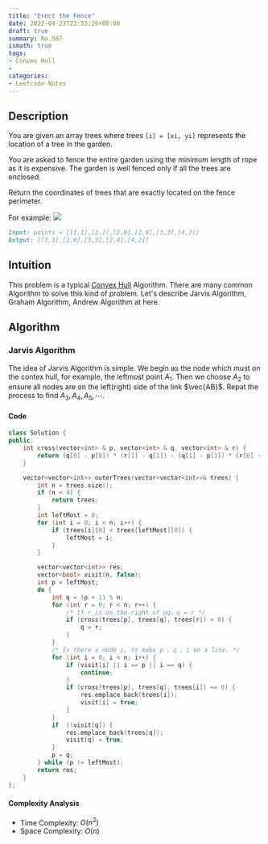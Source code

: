 ```yaml
---
title: "Erect the Fence"
date: 2022-04-23T23:53:26+08:00
draft: true
summary: No.587
ismath: true
tags:
- Convex Hull
- 
categories:
- Leetcode Notes
---
```


## Description
You are given an array trees where trees `[i] = [xi, yi]` represents the location of a tree in the garden.

You are asked to fence the entire garden using the minimum length of rope as it is expensive. The garden is well fenced only if all the trees are enclosed.

Return the coordinates of trees that are exactly located on the fence perimeter.

For example:
![](https://assets.leetcode.com/uploads/2021/04/24/erect2-plane.jpg)
```markdown
Input: points = [[1,1],[2,2],[2,0],[2,4],[3,3],[4,2]]
Output: [[1,1],[2,0],[3,3],[2,4],[4,2]]
```


## Intuition
This problem is a typical [Convex Hull](https://en.wikipedia.org/wiki/Convex_hull) Algorithm. There are many common Algorithm to solve this kind of problem. Let's describe Jarvis Algorithm, Graham Algorithm, Andrew Algorithm at here.

## Algorithm

### Jarvis Algorithm
The idea of Jarvis Algorithm is simple. We begin as the node which must on the contex hull, for example, the leftmost point $A_1$. Then we choose $A_2$ to ensure all nodes are on the left(right) side of the link $\vec{AB}$. Repat the process to find $A_3, A_4, A_5,\cdots$.


#### Code
```cpp
class Solution {
public:
    int cross(vector<int> & p, vector<int> & q, vector<int> & r) {
        return (q[0] - p[0]) * (r[1] - q[1]) - (q[1] - p[1]) * (r[0] - q[0]);
    }

    vector<vector<int>> outerTrees(vector<vector<int>>& trees) {
        int n = trees.size();
        if (n < 4) {
            return trees;
        }
        int leftMost = 0;
        for (int i = 0; i < n; i++) {
            if (trees[i][0] < trees[leftMost][0]) {
                leftMost = i;
            }
        }

        vector<vector<int>> res;
        vector<bool> visit(n, false);
        int p = leftMost;
        do {
            int q = (p + 1) % n;
            for (int r = 0; r < n; r++) {
                /* If r is on the right of pq，q = r */ 
                if (cross(trees[p], trees[q], trees[r]) < 0) {
                    q = r;
                }
            }
            /* Is there a node i, to make p 、q 、i on a line. */
            for (int i = 0; i < n; i++) {
                if (visit[i] || i == p || i == q) {
                    continue;
                }
                if (cross(trees[p], trees[q], trees[i]) == 0) {
                    res.emplace_back(trees[i]);
                    visit[i] = true;
                }
            }
            if  (!visit[q]) {
                res.emplace_back(trees[q]);
                visit[q] = true;
            }
            p = q;
        } while (p != leftMost);
        return res;
    }
};
```

#### Complexity Analysis
- Time Complexity: $O(n^2)$
- Space Complexity: $O(n)$